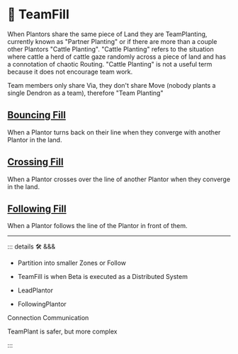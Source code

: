 # 🔻 <via>TeamFill</via>

When Plantors share the same piece of Land they are TeamPlanting, currently known as "Partner Planting" or if there are more than a couple other Plantors "Cattle Planting". "Cattle Planting" refers to the situation where cattle a herd of cattle gaze randomly across a piece of land and has a connotation of chaotic Routing. "Cattle Planting" is not a useful term because it does not encourage team work.

Team members only share Via, they don't share Move (nobody plants a single Dendron as a team), therefore "Team Planting"

## [Bouncing Fill](/encyclopedia/Via/TeamPlant/BouncingCover)

When a Plantor turns back on their line when they converge with another Plantor in the land.

## [Crossing Fill](/encyclopedia/Via/TeamPlant/CrossingCover)

When a Plantor crosses over the line of another Plantor when they converge in the land.

## [Following Fill](/encyclopedia/Via/TeamPlant/FollowingCover)

When a Plantor follows the line of the Plantor in front of them.

---

<!-- =================================================== -->
<!-- =================================================== -->
<!-- =================================================== -->
<!-- =================================================== -->
<!-- =================================================== -->
::: details 🛠 <dev>&&&</dev>

- Partition into smaller Zones or Follow

- TeamFill is when Beta is executed as a Distributed System
- LeadPlantor
- FollowingPlantor

Connection Communication

TeamPlant is safer, but more complex

:::
